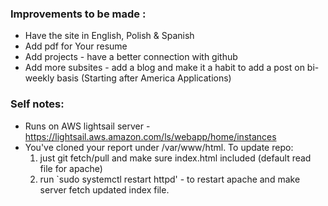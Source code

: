 ### Improvements to be made : 
* Have the site in English, Polish & Spanish
* Add pdf for Your resume 
* Add projects - have a better connection with github
* Add more subsites - add a blog and make it a habit to add a post on bi-weekly basis (Starting after America Applications)





### Self notes:
* Runs on AWS lightsail server - https://lightsail.aws.amazon.com/ls/webapp/home/instances
* You've cloned your report under /var/www/html. To update repo:
    1. just git fetch/pull and make sure index.html included (default read file for apache)
    2. run `sudo systemctl restart httpd' - to restart apache and make server fetch updated index file.
